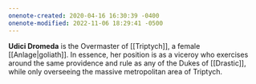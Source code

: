 ```yaml
---
onenote-created: 2020-04-16 16:30:39 -0400
onenote-modified: 2022-11-06 18:29:41 -0500
---
```


**Udici Dromeda** is the Overmaster of [[Triptych]], a female [[Anlage|goliath]]. In essence, her position is as a viceroy who exercises around the same providence and rule as any of the Dukes of [[Drastic]], while only overseeing the massive metropolitan area of Triptych.
